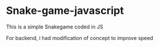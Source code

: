 # Snake-game-javascript

This is a simple Snakegame coded in JS

For backend, i had modification of concept to improve speed 